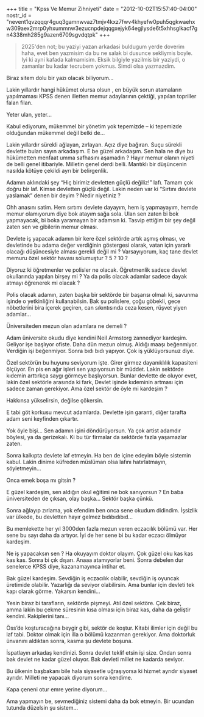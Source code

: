 +++
title = "Kpss Ve Memur Zihniyeti"
date = "2012-10-02T15:57:40-04:00"
nostr_id = "nevent1qvzqqqr4guq3gamnwvaz7tmjv4kxz7fwv4khyefw0puh5qgkwaehxw309aex2mrp0yhxummnw3ezucnpdejqqgxejyk64egjlysde6t5xhhsglkacf7gn4338mh285g9azen6709sgvdqtpk"
+++

> 2025'den not; bu yaziyi yazan arkadasi buldugum yerde doverim haha, evet ben yazmisim da bu ne salak bi dusunce sekliymis boyle. Iyi ki ayni kafada kalmamisim. Eksik bilgiyle yazilmis bir yaziydi, o zamanlar bu kadar tecrubem yokmus. Simdi olsa yazmazdim.

Biraz sitem dolu bir yazı olacak biliyorum…

Lakin yıllardır hangi hükümet olursa olsun , en büyük sorun atamaların yapılmaması KPSS denen illetten memur adaylarının çektiği, yapılan topriller falan filan.

Yeter ulan, yeter…

Kabul ediyorum, mükemmel bir yönetim yok tepemizde – ki tepemizde olduğundan mükemmel değil belki de…

Lakin yıllardır sürekli ağlayan, zırlayan. Açız diye bağıran. Suçu sürekli devlette bulan sayın arkadaşım. E be güzel arkadaşım. Sen hala ne diye bu hükümetten menfaat umma safhasını aşamadın ? Hayır memur olanın niyeti de belli genel itibariyle. Milletin genel derdi belli. Mantıklı bir düşüncenin nasılda kötüye çekildi ayrı bir belirgenlik.

Adamın aklındaki şey “Hiç birimiz devletten güçlü değiliz!” lafı. Tamam çok doğru bir laf. Kimse devletten güçlü değil. Lakin neden var ki “Sırtını devlete yaslamak” denen bir deyim ? Nedir niyetiniz ?

Ohh anasını satim. Hem sırtımı devlete dayayım, hem iş yapmayayım, hemde memur olamıyorum diye bok atayım sağa sola. Ulan sen zaten bi bok yapmayacak, bi boka yaramayan bir adamsın ki. Tasvip ettiğim bir şey değil zaten sen ve gibilerin memur olması.

Devlete iş yapacak adamın bir kere özel sektörde artık aşmış olması, ve devletinde bu adama değer verdiğinin göstergesi olarak, vatan için yararlı olacağı düşüncesiyle alması gerekli değil mi ? Varsayıyorum, kaç tane devlet memuru özel sektör havası solumuştur ? 5 ? 10 ?

Diyoruz ki öğretmenler ve polisler ne olacak. Öğretmenlik sadece devlet okullarında yapılan birşey mi ? Ya da polis olacak adamlar sadece dayak atmayı öğrenerek mi olacak ?

Polis olacak adamın, zaten başka bir sektörde bir başarısı olmalı ki, savunma işinde o yetkinliğini kullanabilsin. Bak şu polislere, çoğu göbekli, gece nöbetlerini bira içerek geçiren, can sıkıntısında ceza kesen, rüşvet yiyen adamlar…

Üniversiteden mezun olan adamlara ne demeli ?

Adam üniversite okudu diye kendini Neil Armstorg zannediyor kardeşim. Geliyor işe başlıyor ofiste. Daha dün mezun olmuş. Aldığı maaşı beğenmiyor. Verdiğin işi beğenmiyor. Sonra bıdı bıdı yapıyor. Çok iş yüklüyorsunuz diye.

Özel sektörün bu huyunu seviyorum işte. Girer girmez dayanıklılık kapasiteni ölçüyor. En pis en ağır işleri sen yapıyorsun bir müddet. Lakin sektörde kıdemin arttırkça saygı görmeye başlıyorsun. Bunlar devlette de oluyor evet, lakin özel sektörle arasında ki fark, Devlet işinde kıdeminin artması için sadece zaman gerekiyor. Ama özel sektör de öyle mi kardeşim ?

Hakkınsa yükselirsin, değilse çökersin.

E tabi göt korkusu mevcut adamlarda. Devlette işin garanti, diğer tarafta adam seni keyfinden çıkartır.

Yok öyle bişi… Sen adamın işini döndürüyorsun. Ya çok artist adamdır böylesi, ya da gerizekalı. Ki bu tür firmalar da sektörde fazla yaşamazlar zaten.

Sonra kalkıpta devlete laf etmeyin. Ha ben de içine edeyim böyle sistemin kabul. Lakin dinime küfreden müslüman olsa lafını hatırlatmayın, söyletmeyin…

Onca emek boşa mı gitsin ?

E güzel kardeşim, sen aldığın okul eğitimi ne bok sanıyorsun ? En baba üniversiteden de çıksan, olay başka… Sektör başka çünkü.

Sonra ağlayıp zırlama, yok efendim ben onca sene okudum didindim. İşsizlik var ülkede, bu devletten hayır gelmez bıdıbıdıbıd…

Bu memlekette her yıl 3000den fazla mezun veren eczacılık bölümü var. Her sene bu sayı daha da artıyor. İyi de her sene bi bu kadar eczacı ölmüyor kardeşim.

Ne iş yapacaksın sen ? Ha okuyayım doktor olayım. Çok güzel oku kas kas kas kas. Sonra bi çık dışarı. Anaaa atamıyorlar beni. Sonra debelen dur senelerce KPSS diye, kazanamayınca intihar  et.

Bak güzel kardeşim. Sevdiğin iş eczacılık olabilir, sevdiğin iş oyuncak üretimide olabilir. Yazarlığı da seviyor olabilirsin. Ama bunlar için devleti tek kapı olarak görme. Yakarsın kendini…

Yesin biraz bi tarafların, sektörde pişmeyi. Atıl özel sektöre. Çek biraz, amma lakin bu çekme süresinin kısa olması için biraz kas, daha da geliştir kendini. Rakiplerini tanı…

Öss’de koşturacağına beygir gibi, sektör de koştur. Kitabi ilimler için değil bu laf tabi. Doktor olmak için illa o bölümü kazanman gerekiyor. Ama doktorluk ünvanını aldıktan sonra, kasma şu devlete boşuna.

İspatlayın arkadaş kendinizi. Sonra devlet teklif etsin işi size. Ondan sonra bak devlet ne kadar güzel oluyor. Bak devleti millet ne kadarda seviyor.

Bu ülkenin başbakanı bile hala siyasetle uğraşıyorsa ki hizmet ayrıdır siyaset ayrıdır. Milleti ne yapacak diyorum sonra kendime.

Kapa çeneni otur emre yerine diyorum…

Ama yapmayın be, sevmediğiniz sistemi daha da bok etmeyin. Bir ucundan tutunda düzelsin şu sistem…
